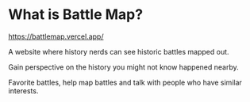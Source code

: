 # What is Battle Map?

https://battlemap.vercel.app/

A website where history nerds can see historic battles mapped out.

Gain perspective on the history you might not know happened nearby.

Favorite battles, help map battles and talk with people who have similar interests.
